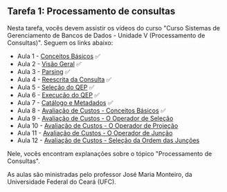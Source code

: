 ## Tarefa 1: Processamento de consultas

Nesta tarefa, vocês devem assistir os vídeos do curso "Curso Sistemas de Gerenciamento de Bancos de Dados - Unidade V (Processamento de Consultas)". Seguem os links abaixo:


* Aula 1  - [Conceitos Básicos](https://www.youtube.com/watch?v=G3UD0kyH-FQ&list=PLuVyaX1aLC-HNNwV8a6_A0bGDBL18nK-s&index=17) :white_check_mark:
* Aula 2  - [Visão Geral](https://www.youtube.com/watch?v=1lc2BCeuma4&list=PLuVyaX1aLC-HNNwV8a6_A0bGDBL18nK-s&index=18) :white_check_mark:
* Aula 3  - [Parsing](https://www.youtube.com/watch?v=gHnxqDQsoSU&list=PLuVyaX1aLC-HNNwV8a6_A0bGDBL18nK-s&index=19) :white_check_mark:
* Aula 4  - [Reescrita da Consulta](https://www.youtube.com/watch?v=AtockMlNUEE&list=PLuVyaX1aLC-HNNwV8a6_A0bGDBL18nK-s&index=20) :white_check_mark:
* Aula 5  - [Seleção do QEP](https://www.youtube.com/watch?v=9l99Pjs1e3Y&list=PLuVyaX1aLC-HNNwV8a6_A0bGDBL18nK-s&index=21) :white_check_mark:
* Aula 6  - [Execução do QEP](https://www.youtube.com/watch?v=XFCZZsUKrIM&list=PLuVyaX1aLC-HNNwV8a6_A0bGDBL18nK-s&index=22) :white_check_mark:
* Aula 7  - [Catálogo e Metadados](https://www.youtube.com/watch?v=MBsrng8foC4&list=PLuVyaX1aLC-HNNwV8a6_A0bGDBL18nK-s&index=23) :white_check_mark:
* Aula 8  - [Avaliação de Custos - Conceitos Básicos](https://www.youtube.com/watch?v=zV1deSlnrG4&list=PLuVyaX1aLC-HNNwV8a6_A0bGDBL18nK-s&index=24) :white_check_mark:
* Aula 9  - [Avaliação de Custos - O Operador de Seleção](https://www.youtube.com/watch?v=aDKpg2SkYkQ&list=PLuVyaX1aLC-HNNwV8a6_A0bGDBL18nK-s&index=25) 
* Aula 10 - [Avaliação de Custos - O Operador de Projeção](https://www.youtube.com/watch?v=RB9H4o_7qcM&list=PLuVyaX1aLC-HNNwV8a6_A0bGDBL18nK-s&index=26)
* Aula 11 - [Avaliação de Custos - O Operador de Junção](https://www.youtube.com/watch?v=KYOKzzrEk8I&list=PLuVyaX1aLC-HNNwV8a6_A0bGDBL18nK-s&index=27)
* Aula 12 - [Avaliação de Custos - Seleção da Ordem das Junções](https://www.youtube.com/watch?v=rwU1ERqrTuY&list=PLuVyaX1aLC-HNNwV8a6_A0bGDBL18nK-s&index=28)

Nele, vocês encontram explanações sobre o tópico "Processamento de Consultas".

As aulas são ministradas pelo professor José Maria Monteiro, da Universidade Federal do Ceará (UFC).
